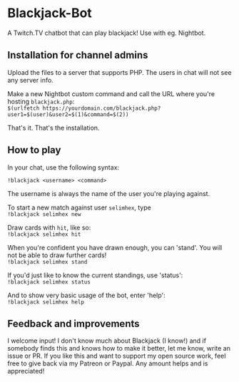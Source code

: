 # Blackjack-Bot
A Twitch.TV chatbot that can play blackjack! Use with eg. Nightbot.

## Installation for channel admins

Upload the files to a server that supports PHP. The users in chat will not see any server info.

Make a new Nightbot custom command and call the URL where you're hosting `blackjack.php`:  
`$(urlfetch https://yourdomain.com/blackjack.php?user1=$(user)&user2=$(1)&command=$(2))`

That's it. That's the installation.

## How to play

In your chat, use the following syntax:

`!blackjack <username> <command>`

The username is always the name of the user you're playing against.

To start a new match against user `selimhex`, type  
`!blackjack selimhex new`

Draw cards with `hit`, like so:  
`!blackjack selimhex hit`

When you're confident you have drawn enough, you can 'stand'. You will not be able to draw further cards!  
`!blackjack selimhex stand`

If you'd just like to know the current standings, use 'status':  
`!blackjack selimhex status`

And to show very basic usage of the bot, enter 'help':  
`!blackjack selimhex help`

## Feedback and improvements

I welcome input! I don't know much about Blackjack (I know!) and if somebody finds this and knows how to make it better, let me know, write an issue or PR.
If you like this and want to support my open source work, feel free to give back via my Patreon or Paypal. Any amount helps and is appreciated!
